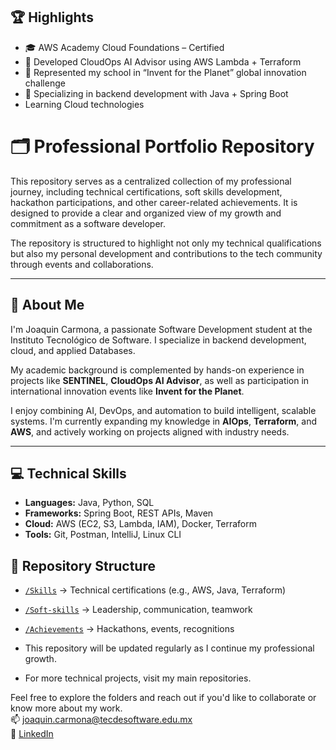 ## 🏆 Highlights

- 🎓 AWS Academy Cloud Foundations – Certified
- 🧠 Developed CloudOps AI Advisor using AWS Lambda + Terraform
- 🤝 Represented my school in “Invent for the Planet” global innovation challenge
- 🔧 Specializing in backend development with Java + Spring Boot
- Learning Cloud technologies

# 🗂️ Professional Portfolio Repository

This repository serves as a centralized collection of my professional journey, including technical certifications, soft skills development, hackathon participations, and other career-related achievements. It is designed to provide a clear and organized view of my growth and commitment as a software developer.

The repository is structured to highlight not only my technical qualifications but also my personal development and contributions to the tech community through events and collaborations.

---
## 👤 About Me

I'm Joaquin Carmona, a passionate Software Development student at the Instituto Tecnológico de Software. I specialize in backend development, cloud, and applied Databases.

My academic background is complemented by hands-on experience in projects like **SENTINEL**, **CloudOps AI Advisor**, as well as participation in international innovation events like **Invent for the Planet**.

I enjoy combining AI, DevOps, and automation to build intelligent, scalable systems. I'm currently expanding my knowledge in **AIOps**, **Terraform**, and **AWS**, and actively working on projects aligned with industry needs.

---

## 💻 Technical Skills

- **Languages:** Java, Python, SQL  
- **Frameworks:** Spring Boot, REST APIs, Maven  
- **Cloud:** AWS (EC2, S3, Lambda, IAM), Docker, Terraform  
- **Tools:** Git, Postman, IntelliJ, Linux CLI

## 📁 Repository Structure

- [`/Skills`](./Skills) → Technical certifications (e.g., AWS, Java, Terraform)
- [`/Soft-skills`](./Soft-skills) → Leadership, communication, teamwork
- [`/Achievements`](./Achievements) → Hackathons, events, recognitions


- This repository will be updated regularly as I continue my professional growth.
- For more technical projects, visit my main repositories.

Feel free to explore the folders and reach out if you'd like to collaborate or know more about my work.  
📫 joaquin.carmona@tecdesoftware.edu.mx  
🔗 [LinkedIn](https://www.linkedin.com/in/joaquin-carmona-033a16328/)

